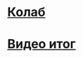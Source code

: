 # [Колаб](https://colab.research.google.com/drive/10_enTxDhvYXmNSiFe0d72847zQoxGKEC?usp=sharing)
# [Видео итог](https://drive.google.com/file/d/1-2V9MwRuBmffc17OHzP2l53xYbut1pPR/view?usp=sharing)
